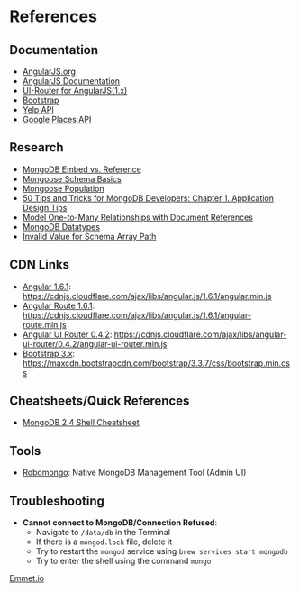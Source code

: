 # References

## Documentation

* [AngularJS.org](https://angularjs.org/)
* [AngularJS Documentation](https://docs.angularjs.org/api)
* [UI-Router for AngularJS(1.x)](https://ui-router.github.io/ng1/)
* [Bootstrap](http://getbootstrap.com/getting-started/)
* [Yelp API](https://www.yelp.com/developers/documentation/v3)
* [Google Places API](https://developers.google.com/places/)

## Research

* [MongoDB Embed vs. Reference](https://docs.google.com/presentation/d/1hAJnl3J0KG01q5FUi8wPeTF7Y-bINZlaKylPbThaw7M/edit#slide=id.p)
* [Mongoose Schema Basics](http://coursework.vschool.io/mongoose-schemas/)
* [Mongoose Population](http://mongoosejs.com/docs/populate.html)
* [50 Tips and Tricks for MongoDB Developers: Chapter 1. Application Design Tips](https://www.safaribooksonline.com/library/view/50-tips-and/9781449306779/ch01.html)
* [Model One-to-Many Relationships with  Document References](https://docs.mongodb.com/manual/tutorial/model-referenced-one-to-many-relationships-between-documents/)
* [MongoDB Datatypes](https://www.tutorialspoint.com/mongodb/mongodb_datatype.htm)
* [Invalid Value for Schema Array Path](http://stackoverflow.com/questions/30856208/invalid-value-for-schema-array-path)


## CDN Links

* [Angular 1.6.1](https://cdnjs.cloudflare.com/ajax/libs/angular.js/1.6.1/angular.min.js): https://cdnjs.cloudflare.com/ajax/libs/angular.js/1.6.1/angular.min.js
* [Angular Route 1.6.1](https://cdnjs.cloudflare.com/ajax/libs/angular.js/1.6.1/angular-route.min.js): https://cdnjs.cloudflare.com/ajax/libs/angular.js/1.6.1/angular-route.min.js
* [Angular UI Router 0.4.2](https://cdnjs.cloudflare.com/ajax/libs/angular-ui-router/0.4.2/angular-ui-router.min.js): https://cdnjs.cloudflare.com/ajax/libs/angular-ui-router/0.4.2/angular-ui-router.min.js
* [Bootstrap 3.x](https://maxcdn.bootstrapcdn.com/bootstrap/3.3.7/css/bootstrap.min.css): https://maxcdn.bootstrapcdn.com/bootstrap/3.3.7/css/bootstrap.min.css

## Cheatsheets/Quick References

* [MongoDB 2.4 Shell Cheatsheet](https://dhodgin.files.wordpress.com/2013/10/mongo-shell-cheat-sheet-v2-4.pdf)

## Tools

* [Robomongo](https://robomongo.org/): Native MongoDB Management Tool (Admin UI)

## Troubleshooting

* **Cannot connect to MongoDB/Connection Refused**: 
    * Navigate to `/data/db` in the Terminal
    * If there is a `mongod.lock` file, delete it 
    * Try to restart the `mongod` service using `brew services start mongodb`
    * Try to enter the shell using the command `mongo`

[Emmet.io](https://emmet.io/)
